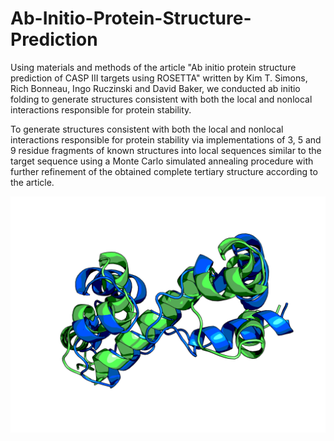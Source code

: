 # Ab-Initio-Protein-Structure-Prediction

Using materials and methods of the article "Ab initio protein structure prediction of CASP III targets using ROSETTA" written by Kim T. Simons, Rich Bonneau, Ingo Ruczinski and David Baker, we conducted ab initio folding to generate structures consistent with both the local and nonlocal interactions responsible for protein stability.

To generate structures consistent with both the local and nonlocal interactions responsible for protein stability via implementations of 3, 5 and 9 residue fragments of known structures into local sequences similar to the target sequence using a Monte Carlo simulated annealing procedure with further refinement of the obtained complete tertiary structure according to the article.

<img src="./images/1bl0_ref4.png">
